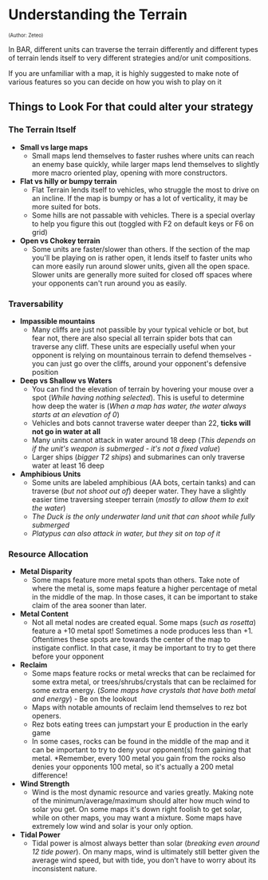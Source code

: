 # Understanding the Terrain
<sup><sup>(Author: Zeteo)</sup></sup>

In BAR, different units can traverse the terrain differently and different types of terrain lends itself to very different strategies and/or unit compositions.

If you are unfamiliar with a map, it is highly suggested to make note of various features so you can decide on how you wish to play on it

## Things to Look For that could alter your strategy

### The Terrain Itself
- **Small vs large maps**
	- Small maps lend themselves to faster rushes where units can reach an enemy base quickly, while larger maps lend themselves to slightly more macro oriented play, opening with more constructors. 
- **Flat vs hilly or bumpy terrain**
  - Flat Terrain lends itself to vehicles, who struggle the most to drive on an incline. If the map is bumpy or has a lot of verticality, it may be more suited for bots.
  - Some hills are not passable with vehicles. There is a special overlay to help you figure this out (toggled with F2 on default keys or F6 on grid)
- **Open vs Chokey terrain**
	- Some units are faster/slower than others. If the section of the map you'll be playing on is rather open, it lends itself to faster units who can more easily run around slower units, given all the open space. Slower units are generally more suited for closed off spaces where your opponents can't run around you as easily.

### Traversability
- **Impassible mountains**
	- Many cliffs are just not passible by your typical vehicle or bot, but fear not, there are also special all terrain spider bots that can traverse any cliff. These units are especially useful when your opponent is relying on mountainous terrain to defend themselves - you can just go over the cliffs, around your opponent's defensive position
- **Deep vs Shallow vs Waters**
	- You can find the elevation of terrain by hovering your mouse over a spot (*While having nothing selected*). This is useful to determine how deep the water is (*When a map has water, the water always starts at an elevation of 0*)
	- Vehicles and bots cannot traverse water deeper than 22, **ticks will not go in water at all**
	- Many units cannot attack in water around 18 deep (*This depends on if the unit's weapon is submerged - it's not a fixed value*)
	- Larger ships (*bigger T2 ships*) and submarines can only traverse water at least 16 deep
- **Amphibious Units**
	- Some units are labeled amphibious (AA bots, certain tanks) and can traverse (*but not shoot out of*) deeper water. They have a slightly easier time traversing steeper terrain (*mostly to allow them to exit the water*)
  - *The Duck is the only underwater land unit that can shoot while fully submerged*
  - *Platypus can also attack in water, but they sit on top of it*

### Resource Allocation

- **Metal Disparity**
	- Some maps feature more metal spots than others. Take note of where the metal is, some maps feature a higher percentage of metal in the middle of the map. In those cases, it can be important to stake claim of the area sooner than later.
- **Metal Content**
	- Not all metal nodes are created equal. Some maps (*such as rosetta*) feature a +10 metal spot! Sometimes a node produces less than +1. Oftentimes these spots are towards the center of the map to instigate conflict. In that case, it may be important to try to get there before your opponent 
- **Reclaim**
	- Some maps feature rocks or metal wrecks that can be reclaimed for some extra metal, or trees/shrubs/crystals that can be reclaimed for some extra energy. (*Some maps have crystals that have both metal and energy*) - Be on the lookout
  - Maps with notable amounts of reclaim lend themselves to rez bot openers.
  - Rez bots eating trees can jumpstart your E production in the early game
  - In some cases, rocks can be found in the middle of the map and it can be important to try to deny your opponent(s) from gaining that metal. *Remember, every 100 metal you gain from the rocks also denies your opponents 100 metal, so it's actually a 200 metal difference!
- **Wind Strength**
	- Wind is the most dynamic resource and varies greatly. Making note of the minimum/average/maximum should alter how much wind to solar you get. On some maps it's down right foolish to get solar, while on other maps, you may want a mixture. Some maps have extremely low wind and solar is your only option.
- **Tidal Power**
	- Tidal power is almost always better than solar (*breaking even around 12 tide power*). On many maps, wind is ultimately still better given the average wind speed, but with tide, you don't have to worry about its inconsistent nature.

